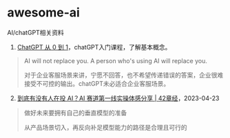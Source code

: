 # awesome-ai

AI/chatGPT相关资料

1. [ChatGPT 从 0 到 1](https://time.geekbang.org/opencourse/videointro/100541101)，chatGPT入门课程，了解基本概念。
> AI will not replace you. A person who's using AI will replace you.
> 
> 对于企业客服场景来讲，宁愿不回答，也不希望传递错误的答案，企业很难接受不可控的输出。chatGPT未必适合企业客服场景。

2. [到底有没有人在投 AI？AI 赛道第一线实操体感分享 | 42章经](https://mp.weixin.qq.com/s/UiiYscg1QXp34ecbHnOJNQ)，2023-04-23
> 做好未来要拥有自己的垂直模型的准备
> 
> 从产品场景切入，再反向补足模型能力的路径是合理且可行的
